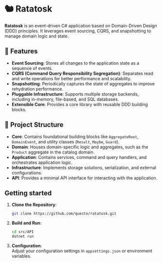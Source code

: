 # 🐿️ Ratatosk

**Ratatosk** is an event-driven C# application based on Domain-Driven Design (DDD) principles. It leverages event sourcing, CQRS, and snapshotting to manage domain logic and state.

## 🚀 Features
- **Event Sourcing**: Stores all changes to the application state as a sequence of events.
- **CQRS (Command Query Responsibility Segregation)**: Separates read and write operations for better performance and scalability.
- **Snapshotting**: Periodically captures the state of aggregates to improve rehydration performance.
- **Pluggable Infrastructure**: Supports multiple storage backends, including in-memory, file-based, and SQL databases.
- **Extensible Core**: Provides a core library with reusable DDD building blocks.

## 🧱 Project Structure
- **Core**: Contains foundational building blocks like `AggregateRoot`, `DomainEvent`, and utility classes (`Result`, `Maybe`, `Guard`).
- **Domain**: Houses domain-specific logic and aggregates, such as the `Product` aggregate in the catalog domain.
- **Application**: Contains services, command and query handlers, and orchestrates application logic.
- **Infrastructure**: Implements storage solutions, serialization, and external configurations.
- **API**: Provides a minimal API interface for interacting with the application.

## Getting started
1. **Clone the Repository**:
    ```bash
    git clone https://github.com/questo/ratatosk.git
    ```

2. **Build and Run**:
    ```bash
    cd src/API
    dotnet run
    ```

3. **Configuration**:  
    Adjust your configuration settings in `appsettings.json` or environment variables.


